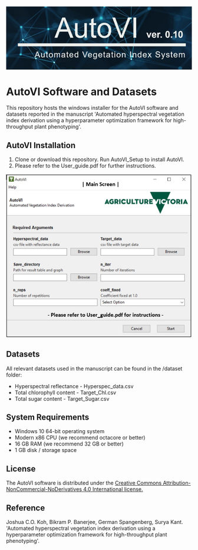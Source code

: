 ![Alt text](Splash.jpg)

# AutoVI Software and Datasets
This repository hosts the windows installer for the AutoVI software and datasets reported in the manuscript 'Automated 
hyperspectral vegetation index derivation using a hyperparameter optimization framework for high-throughput plant phenotyping'.

## AutoVI Installation
1. Clone or download this repository. Run AutoVI_Setup to install AutoVI. 
2. Please refer to the User_guide.pdf for further instructions. 

![Alt text](Main_screen.JPG)

## Datasets
All relevant datasets used in the manuscript can be found in the /dataset folder:
* Hyperspectral reflectance - Hyperspec_data.csv
* Total chlorophyll content - Target_Chl.csv
* Total sugar content - Target_Sugar.csv

## System Requirements
* Windows 10 64-bit operating system 
* Modern x86 CPU (we recommend octacore or better)
* 16 GB RAM (we recommend 32 GB or better)
* 1 GB disk / storage space

## License
The AutoVI software is distributed under the [Creative Commons Attribution-NonCommercial-NoDerivatives 4.0 International
license.](https://creativecommons.org/licenses/by-nc-nd/4.0/)  

## Reference
Joshua C.O. Koh, Bikram P. Banerjee, German Spangenberg, Surya Kant. 'Automated hyperspectral vegetation index derivation
 using a hyperparameter optimization framework for high-throughput plant phenotyping'.
   

 